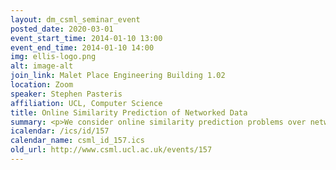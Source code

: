```yaml
---
layout: dm_csml_seminar_event
posted_date: 2020-03-01
event_start_time: 2014-01-10 13:00
event_end_time: 2014-01-10 14:00
img: ellis-logo.png
alt: image-alt
join_link: Malet Place Engineering Building 1.02
location: Zoom
speaker: Stephen Pasteris
affiliation: UCL, Computer Science
title: Online Similarity Prediction of Networked Data
summary: <p>We consider online similarity prediction problems over networked<br/>data. We begin by relating this task to the more standard class prediction<br/>problem, showing that, given an arbitrary algorithm for class prediction,<br/>we can construct an algorithm for similarity prediction with "nearly" the<br/>same mistake bound, and vice versa. After noticing that this general<br/>construction is computationally infeasible, we target our study to<br/>feasible similarity prediction algorithms on networked data. We initially<br/>assume that the network structure is known to the learner. Here we<br/>observe that Matrix Winnow has a near-optimal mistake guarantee,<br/>at the price of cubic prediction time per round. This motivates our effort<br/>for an efficient implementation of a Perceptron algorithm with a weaker<br/>mistake guarantee but with only poly-logarithmic prediction time. Our focus<br/>then turns to the challenging case of networks whose structure is initially<br/>unknown to the learner. In this novel setting, where the network<br/>structure is only incrementally revealed, we obtain a mistake-bounded<br/>algorithm with a quadratic prediction time per round.</p>
icalendar: /ics/id/157
calendar_name: csml_id_157.ics
old_url: http://www.csml.ucl.ac.uk/events/157
---
```


